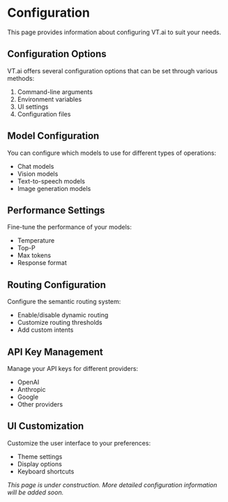 # Configuration

This page provides information about configuring VT.ai to suit your needs.

## Configuration Options

VT.ai offers several configuration options that can be set through various methods:

1. Command-line arguments
2. Environment variables
3. UI settings
4. Configuration files

## Model Configuration

You can configure which models to use for different types of operations:

- Chat models
- Vision models
- Text-to-speech models
- Image generation models

## Performance Settings

Fine-tune the performance of your models:

- Temperature
- Top-P
- Max tokens
- Response format

## Routing Configuration

Configure the semantic routing system:

- Enable/disable dynamic routing
- Customize routing thresholds
- Add custom intents

## API Key Management

Manage your API keys for different providers:

- OpenAI
- Anthropic
- Google
- Other providers

## UI Customization

Customize the user interface to your preferences:

- Theme settings
- Display options
- Keyboard shortcuts

*This page is under construction. More detailed configuration information will be added soon.*
